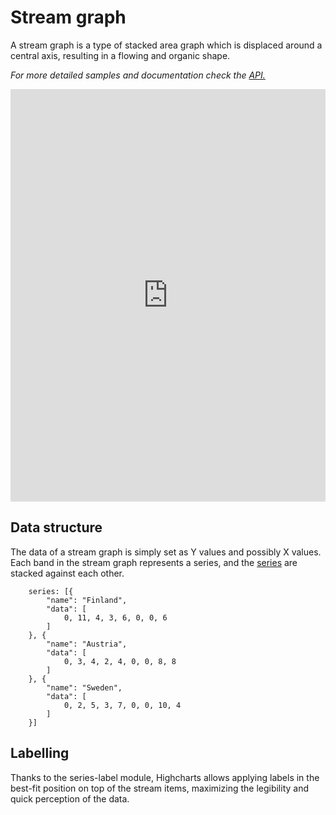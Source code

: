 Stream graph
===

A stream graph is a type of stacked area graph which is displaced around a central axis, resulting in a flowing and organic shape.

_For more detailed samples and documentation check the [API.](http://api.highcharts.com/highcharts/plotOptions.streamgraph)_

<iframe style="width: 100%; height: 660px; border: none;" src=https://www.highcharts.com/samples/embed/highcharts/demo/streamgraph></iframe>

Data structure
--------------

The data of a stream graph is simply set as Y values and possibly X values. Each band in the stream graph represents a series, and the [series](https://www.highcharts.com/docs/chart-concepts/series) are stacked against each other.

    
        series: [{
            "name": "Finland",
            "data": [
                0, 11, 4, 3, 6, 0, 0, 6
            ]
        }, {
            "name": "Austria",
            "data": [
                0, 3, 4, 2, 4, 0, 0, 8, 8
            ]
        }, {
            "name": "Sweden",
            "data": [
                0, 2, 5, 3, 7, 0, 0, 10, 4
            ]
        }]
    

Labelling
---------

Thanks to the series-label module, Highcharts allows applying labels in the best-fit position on top of the stream items, maximizing the legibility and quick perception of the data.
